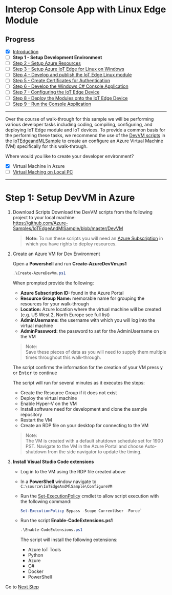 # Interop Console App with Linux Edge Module
## Progress

- [x] [Introduction](../README.md)  
- [ ] **Step 1 - Setup Development Environment**
- [ ] [Step 2 - Setup Azure Resources](./Setup%20Azure%20Resources.MD)  
- [ ] [Step 3 - Setup Azure IoT Edge for Linux on Windows](./Setup%20Azure%20IoT%20Edge%20for%20Linux%20on%20Windows.MD)
- [ ] [Step 4 - Develop and publish the IoT Edge Linux module](./Develop%20and%20publish%20the%20IoT%20edge%20Linux%20module.MD)  
- [ ] [Step 5 - Create Certificates for Authentication](./Create%20Certificates%20for%20Authentication.MD)  
- [ ] [Step 6 - Develop the Windows C# Console Application](./Develop%20the%20Windows%20C%23%20Console%20Application.MD)  
- [ ] [Step 7 - Configuring the IoT Edge Device](./Configuring%20the%20IoT%20Edge%20Device.MD)  
- [ ] [Step 8 - Deploy the Modules onto the IoT Edge Device](./Deploy%20the%20Modules%20onto%20the%20IoT%20Edge%20Device.MD)  
- [ ] [Step 9 - Run the Console Application](./Run%20the%20Console%20Application.MD)  
---
Over the course of walk-through for this sample we will be performing various developer tasks including coding, compiling, configuring, and deploying IoT Edge module and IoT devices. To provide a common basis for the performing these tasks, we recommend the use of the [DevVM scripts](https://github.com/Azure-Samples/IoTEdgeAndMlSample/blob/master/DevVM) in the [IoTEdgeandMLSample](https://github.com/Azure-Samples/IoTEdgeAndMlSample) to create an configure an Azure Virtual Machine (VM) specifically for this walk-through.

Where would you like to create your developer environment?  

- [x] Virtual Machine in Azure 
- [ ] [Virtual Maching on Local PC](./Setup%20DevVM%20on%20Local%20PC.MD)
    
---
# Step 1: Setup DevVM in Azure   

1. Download Scripts
Download the DevVM scripts from the following project to your local machine:   
https://github.com/Azure-Samples/IoTEdgeAndMlSample/blob/master/DevVM  

    > **Note:** To run these scripts you will need an [Azure Subscription](https://azure.microsoft.com/en-us/free/) in which you have rights to deploy resources.

1.  Create an Azure VM for Dev Environment

    Open a **Powershell** and run **Create-AzureDevVm.ps1**
    ```powershell
    .\Create-AzureDevVm.ps1
    ```
     When prompted provide the following:
    - **Azure Subscription ID:** found in the Azure Portal 
    - **Resource Group Name:** memorable name for grouping the resources for your walk-through
    - **Location:** Azure location where the virtual machine will be created (e.g. US West 2, North Europe see full list) 
    - **AdminUsername:** the username with which you will log into the virtual machine
    - **AdminPassword:** the password to set for the AdminUsername on the VM
       
    > Note:  
    Save these pieces of data as you will need to supply them multiple times throughout this walk-through.

    The script confirms the information for the creation of your VM press <kbd>y</kbd> or <kbd>Enter</kbd> to continue

    The script will run for several minutes as it executes the steps:
    - Create the Resource Group if it does not exist
    - Deploy the virtual machine
    - Enable Hyper-V on the VM
    - Install software need for development and clone the sample repository
    - Restart the VM
    - Create an RDP file on your desktop for connecting to the VM 

    > Note:  
    The VM is created with a default shutdown schedule set for 1900 PST. Navigate to the VM in the Azure Portal and choose Auto-shutdown from the side navigator to update the timing.

1. **Install Visual Studio Code extensions**  
    * Log in to the VM using the RDP file created above
    * In a **PowerShell** window navigate to `C:\source\IoTEdgeAndMlSample\ConfigureVM`
    * Run the [Set-ExecutionPolicy](https://docs.microsoft.com/powershell/module/microsoft.powershell.security/set-executionpolicy?view=powershell-7) cmdlet to allow script execution with the following command:

        ```powershell
        Set-ExecutionPolicy Bypass -Scope CurrentUser -Force`
        ```

    * Run the script **Enable-CodeExtensions.ps1**
        ```powershell
        .\Enable-CodeExtensions.ps1
        ```

        The script will install the following extensions:
        - Azure IoT Tools
        - Python
        - Azure
        - C#
        - Docker
        - PowerShell

Go to [Next Step](./Setup%20Azure%20Resources.MD)  
